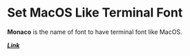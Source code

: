 # Set MacOS Like Terminal Font

**Monaco** is the name of font to have terminal font like MacOS.

**_[Link](https://www.cufonfonts.com/font/monaco)_**
